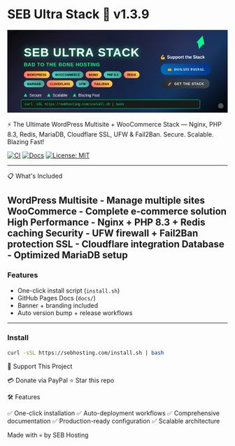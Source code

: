 # SEB Ultra Stack 🚀 v1.3.9

![Banner](./assets/banner.png)

⚡ The Ultimate WordPress Multisite + WooCommerce Stack — Nginx, PHP 8.3, Redis, MariaDB, Cloudflare SSL, UFW & Fail2Ban. Secure. Scalable. Blazing Fast! 

[![CI](https://github.com/sebhosting/seb-ultra-stack/actions/workflows/ci.yml/badge.svg)](https://github.com/sebhosting/seb-ultra-stack/actions/workflows/ci.yml)
[![Docs](https://github.com/sebhosting/seb-ultra-stack/actions/workflows/deploy-docs.yml/badge.svg)](https://docs.sebhosting.com)
[![License: MIT](https://img.shields.io/badge/License-MIT-green.svg)](LICENSE)

---
📋 What's Included

WordPress Multisite - Manage multiple sites
WooCommerce - Complete e-commerce solution
High Performance - Nginx + PHP 8.3 + Redis caching
Security - UFW firewall + Fail2Ban protection
SSL - Cloudflare integration
Database - Optimized MariaDB setup
---
### Features
- One-click install script (`install.sh`)
- GitHub Pages Docs (`docs/`)
- Banner + branding included
- Auto version bump + release workflows

---
### Install
```bash
curl -sSL https://sebhosting.com/install.sh | bash
```
💪 Support This Project

💳 Donate via PayPal 
⭐ Star this repo



🛠️ Features

✅ One-click installation
✅ Auto-deployment workflows
✅ Comprehensive documentation
✅ Production-ready configuration
✅ Scalable architecture

Made with 💀 by SEB Hosting


